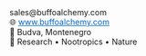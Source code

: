 <table style="font-family: Arial, 
      <strong>[Your Name]</strong><br>
      Founder | <strong>Buffo Alchemy</strong><br>
      🌿 Elevating Natural Chemistry<br>
      📧 <a href="mailto:sales@buffoalchemy.com" style="color: #0066cc;">sales@buffoalchemy.com</a><br>
      🌐 <a href="http://www.buffoalchemy.com" style="color: #0066cc;">www.buffoalchemy.com</a><br>
      📍 Budva, Montenegro<br>
      🔬 Research • Nootropics • Nature
    </td>
  </tr>
</table>
